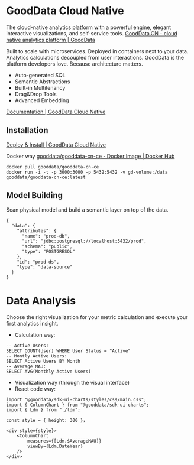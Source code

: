 # GoodData Cloud Native
The cloud-native analytics platform with a powerful engine, elegant interactive visualizations, and self-service tools.
[GoodData.CN - cloud native analytics platform | GoodData](https://www.gooddata.com/developers/cloud-native/)

Built to scale with microservices. Deployed in containers next to your data. Analytics calculations decoupled from user interactions. GoodData is the platform developers love. Because architecture matters.

- Auto-generated SQL
- Semantic Abstractions
- Built-in Multitenancy
- Drag&Drop Tools
- Advanced Embedding

[Documentation | GoodData Cloud Native](https://www.gooddata.com/developers/cloud-native/doc/cloud/#connect)

## Installation
[Deploy & Install | GoodData Cloud Native](https://www.gooddata.com/developers/cloud-native/doc/cloud/deploy-and-install/)

Docker way
[gooddata/gooddata-cn-ce - Docker Image | Docker Hub](https://hub.docker.com/r/gooddata/gooddata-cn-ce/)
``` 
docker pull gooddata/gooddata-cn-ce  
docker run -i -t -p 3000:3000 -p 5432:5432 -v gd-volume:/data gooddata/gooddata-cn-ce:latest
```


## Model Building
Scan physical model and build a semantic layer on top of the data.

```
{  
  "data": {  
    "attributes": {  
      "name": "prod-db",  
      "url": "jdbc:postgresql://localhost:5432/prod",  
      "schema": "public",  
      "type": "POSTGRESQL"  
    },  
    "id": "prod-ds",  
    "type": "data-source"  
  }  
}
```

# Data Analysis
Choose the right visualization for your metric calculation and execute your first analytics insight.

- Calculation way:
```
-- Active Users:  
SELECT COUNT(User) WHERE User Status = "Active"  
-- Montly Active Users:  
SELECT Active Users BY Month  
-- Average MAU:  
SELECT AVG(Monthly Active Users)
```
- Visualization way (through the visual interface)
- React code way:
```
import "@gooddata/sdk-ui-charts/styles/css/main.css";  
import { ColumnChart } from "@gooddata/sdk-ui-charts";  
import { Ldm } from "./ldm";  
  
const style = { height: 300 };  
  
<div style={style}>  
    <ColumnChart  
        measures={[Ldm.$AverageMAU]}  
        viewBy={Ldm.DateYear}  
    />  
</div>
```

